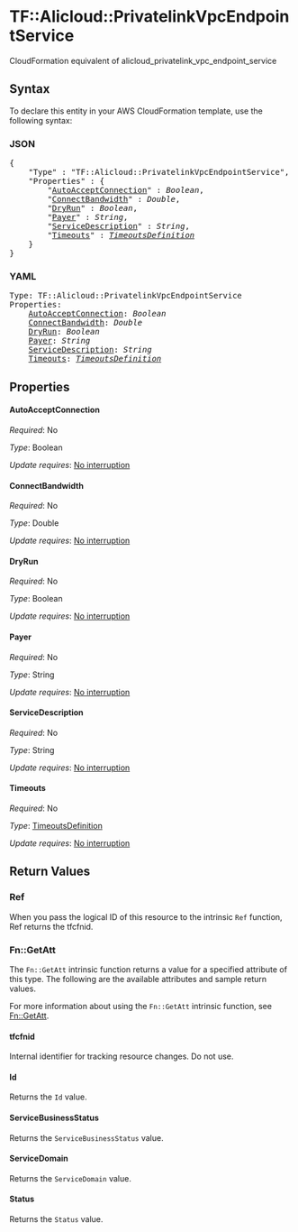 # TF::Alicloud::PrivatelinkVpcEndpointService

CloudFormation equivalent of alicloud_privatelink_vpc_endpoint_service

## Syntax

To declare this entity in your AWS CloudFormation template, use the following syntax:

### JSON

<pre>
{
    "Type" : "TF::Alicloud::PrivatelinkVpcEndpointService",
    "Properties" : {
        "<a href="#autoacceptconnection" title="AutoAcceptConnection">AutoAcceptConnection</a>" : <i>Boolean</i>,
        "<a href="#connectbandwidth" title="ConnectBandwidth">ConnectBandwidth</a>" : <i>Double</i>,
        "<a href="#dryrun" title="DryRun">DryRun</a>" : <i>Boolean</i>,
        "<a href="#payer" title="Payer">Payer</a>" : <i>String</i>,
        "<a href="#servicedescription" title="ServiceDescription">ServiceDescription</a>" : <i>String</i>,
        "<a href="#timeouts" title="Timeouts">Timeouts</a>" : <i><a href="timeoutsdefinition.md">TimeoutsDefinition</a></i>
    }
}
</pre>

### YAML

<pre>
Type: TF::Alicloud::PrivatelinkVpcEndpointService
Properties:
    <a href="#autoacceptconnection" title="AutoAcceptConnection">AutoAcceptConnection</a>: <i>Boolean</i>
    <a href="#connectbandwidth" title="ConnectBandwidth">ConnectBandwidth</a>: <i>Double</i>
    <a href="#dryrun" title="DryRun">DryRun</a>: <i>Boolean</i>
    <a href="#payer" title="Payer">Payer</a>: <i>String</i>
    <a href="#servicedescription" title="ServiceDescription">ServiceDescription</a>: <i>String</i>
    <a href="#timeouts" title="Timeouts">Timeouts</a>: <i><a href="timeoutsdefinition.md">TimeoutsDefinition</a></i>
</pre>

## Properties

#### AutoAcceptConnection

_Required_: No

_Type_: Boolean

_Update requires_: [No interruption](https://docs.aws.amazon.com/AWSCloudFormation/latest/UserGuide/using-cfn-updating-stacks-update-behaviors.html#update-no-interrupt)

#### ConnectBandwidth

_Required_: No

_Type_: Double

_Update requires_: [No interruption](https://docs.aws.amazon.com/AWSCloudFormation/latest/UserGuide/using-cfn-updating-stacks-update-behaviors.html#update-no-interrupt)

#### DryRun

_Required_: No

_Type_: Boolean

_Update requires_: [No interruption](https://docs.aws.amazon.com/AWSCloudFormation/latest/UserGuide/using-cfn-updating-stacks-update-behaviors.html#update-no-interrupt)

#### Payer

_Required_: No

_Type_: String

_Update requires_: [No interruption](https://docs.aws.amazon.com/AWSCloudFormation/latest/UserGuide/using-cfn-updating-stacks-update-behaviors.html#update-no-interrupt)

#### ServiceDescription

_Required_: No

_Type_: String

_Update requires_: [No interruption](https://docs.aws.amazon.com/AWSCloudFormation/latest/UserGuide/using-cfn-updating-stacks-update-behaviors.html#update-no-interrupt)

#### Timeouts

_Required_: No

_Type_: <a href="timeoutsdefinition.md">TimeoutsDefinition</a>

_Update requires_: [No interruption](https://docs.aws.amazon.com/AWSCloudFormation/latest/UserGuide/using-cfn-updating-stacks-update-behaviors.html#update-no-interrupt)

## Return Values

### Ref

When you pass the logical ID of this resource to the intrinsic `Ref` function, Ref returns the tfcfnid.

### Fn::GetAtt

The `Fn::GetAtt` intrinsic function returns a value for a specified attribute of this type. The following are the available attributes and sample return values.

For more information about using the `Fn::GetAtt` intrinsic function, see [Fn::GetAtt](https://docs.aws.amazon.com/AWSCloudFormation/latest/UserGuide/intrinsic-function-reference-getatt.html).

#### tfcfnid

Internal identifier for tracking resource changes. Do not use.

#### Id

Returns the <code>Id</code> value.

#### ServiceBusinessStatus

Returns the <code>ServiceBusinessStatus</code> value.

#### ServiceDomain

Returns the <code>ServiceDomain</code> value.

#### Status

Returns the <code>Status</code> value.

